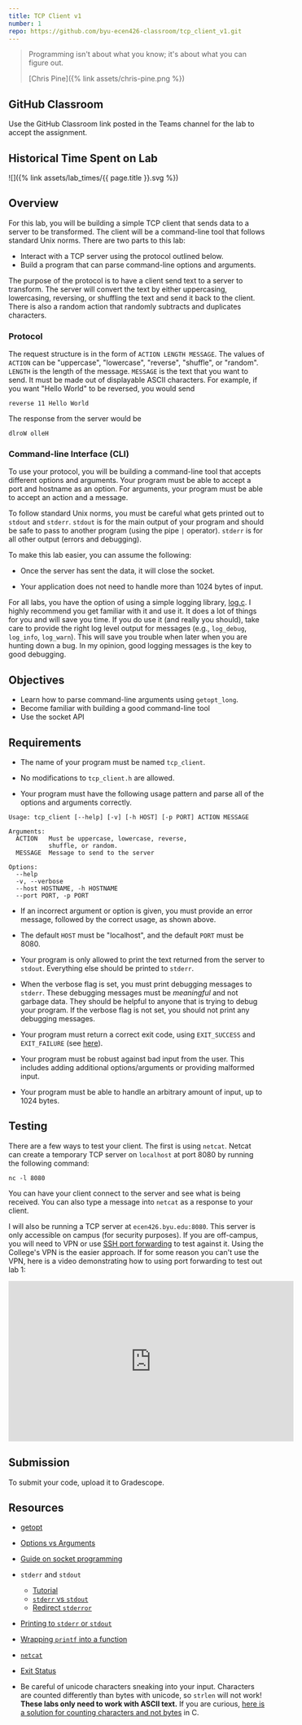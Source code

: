 ```yaml
---
title: TCP Client v1
number: 1
repo: https://github.com/byu-ecen426-classroom/tcp_client_v1.git
---
```



> Programming isn't about what you know; it's about what you can figure out.
> 
> [Chris Pine]({% link assets/chris-pine.png %})

## GitHub Classroom

Use the GitHub Classroom link posted in the Teams channel for the lab to accept the assignment.

## Historical Time Spent on Lab

![]({% link assets/lab_times/{{ page.title }}.svg %})


## Overview

For this lab, you will be building a simple TCP client that sends data to a server to be transformed. The client will be a command-line tool that follows standard Unix norms. There are two parts to this lab:

- Interact with a TCP server using the protocol outlined below.
- Build a program that can parse command-line options and arguments.

The purpose of the protocol is to have a client send text to a server to transform. The server will convert the text by either uppercasing, lowercasing, reversing, or shuffling the text and send it back to the client. There is also a random action that randomly subtracts and duplicates characters.

### Protocol

The request structure is in the form of `ACTION LENGTH MESSAGE`. The values of `ACTION` can be "uppercase", "lowercase", "reverse", "shuffle", or "random". `LENGTH` is the length of the message. `MESSAGE` is the text that you want to send. It must be made out of displayable ASCII characters. For example, if you want "Hello World" to be reversed, you would send

```
reverse 11 Hello World
```

The response from the server would be

```
dlroW olleH
```

### Command-line Interface (CLI)

To use your protocol, you will be building a command-line tool that accepts different options and arguments. Your program must be able to accept a port and hostname as an option. For arguments, your program must be able to accept an action and a message.

To follow standard Unix norms, you must be careful what gets printed out to `stdout` and `stderr`. `stdout` is for the main output of your program and should be safe to pass to another program (using the pipe `|` operator). `stderr` is for all other output (errors and debugging).

To make this lab easier, you can assume the following:

- Once the server has sent the data, it will close the socket.

- Your application does not need to handle more than 1024 bytes of input.

For all labs, you have the option of using a simple logging library, [log.c](https://github.com/rxi/log.c). I highly recommend you get familiar with it and use it. It does a lot of things for you and will save you time. If you do use it (and really you should), take care to provide the right log level output for messages (e.g., `log_debug`, `log_info`, `log_warn`). This will save you trouble when later when you are hunting down a bug. In my opinion, good logging messages is the key to good debugging.

## Objectives

- Learn how to parse command-line arguments using `getopt_long`.
- Become familiar with building a good command-line tool
- Use the socket API

## Requirements

- The name of your program must be named `tcp_client`.

- No modifications to `tcp_client.h` are allowed.

- Your program must have the following usage pattern and parse all of the options and arguments correctly.

```
Usage: tcp_client [--help] [-v] [-h HOST] [-p PORT] ACTION MESSAGE

Arguments:
  ACTION   Must be uppercase, lowercase, reverse,
           shuffle, or random.
  MESSAGE  Message to send to the server

Options:
  --help
  -v, --verbose
  --host HOSTNAME, -h HOSTNAME
  --port PORT, -p PORT
```

- If an incorrect argument or option is given, you must provide an error message, followed by the correct usage, as shown above.

- The default `HOST` must be "localhost", and the default `PORT` must be 8080.

- Your program is only allowed to print the text returned from the server to `stdout`. Everything else should be printed to `stderr`.

- When the verbose flag is set, you must print debugging messages to `stderr`. These debugging messages must be *meaningful* and not garbage data. They should be helpful to anyone that is trying to debug your program. If the verbose flag is not set, you should not print any debugging messages.

- Your program must return a correct exit code, using `EXIT_SUCCESS` and `EXIT_FAILURE` (see [here](https://en.wikipedia.org/wiki/Exit_status#C_language)).

- Your program must be robust against bad input from the user. This includes adding additional options/arguments or providing malformed input.

- Your program must be able to handle an arbitrary amount of input, up to 1024 bytes.


## Testing

There are a few ways to test your client. The first is using `netcat`. Netcat can create a temporary TCP server on `localhost` at port 8080 by running the following command:

```
nc -l 8080
```

You can have your client connect to the server and see what is being received. You can also type a message into `netcat` as a response to your client.

I will also be running a TCP server at `ecen426.byu.edu:8080`. This server is only accessible on campus (for security purposes). If you are off-campus, you will need to VPN or use [SSH port forwarding](https://help.ubuntu.com/community/SSH/OpenSSH/PortForwarding) to test against it. Using the College's VPN is the easier approach. If for some reason you can't use the VPN, here is a video demonstrating how to using port forwarding to test out lab 1:

<iframe width="560" height="315" src="https://www.youtube-nocookie.com/embed/Kfmsi_WCd74" frameborder="0" allow="accelerometer; autoplay; encrypted-media; gyroscope; picture-in-picture" allowfullscreen></iframe>

## Submission

To submit your code, upload it to Gradescope.


## Resources

- [getopt](https://man7.org/linux/man-pages/man3/getopt.3.html)

- [Options vs Arguments](https://stackoverflow.com/questions/36495669/difference-between-terms-option-argument-and-parameter)

- [Guide on socket programming](https://beej.us/guide/bgnet/html/)

- `stderr` and `stdout`
    - [Tutorial](https://www.learnlinux.org.za/courses/build/shell-scripting/ch01s04.html)
    - [`stderr` vs `stdout`](https://stackoverflow.com/questions/3385201/confused-about-stdin-stdout-and-stderr)
    - [Redirect `stderror`](https://askubuntu.com/questions/625224/how-to-redirect-stderr-to-a-file)

- [Printing to `stderr` or `stdout`](https://stackoverflow.com/questions/39002052/how-i-can-print-to-stderr-in-c#39002243)

- [Wrapping `printf` into a function](https://stackoverflow.com/questions/20639632/how-to-wrap-printf-into-a-function-or-macro)

- [`netcat`](https://en.wikipedia.org/wiki/Netcat)

- [Exit Status](https://www.tldp.org/LDP/abs/html/exit-status.html)

- Be careful of unicode characters sneaking into your input. Characters are counted differently than bytes with unicode, so `strlen` will not work! **These labs only need to work with ASCII text.** If you are curious, [here is a solution for counting characters and not bytes](https://stackoverflow.com/a/3911566) in C.
